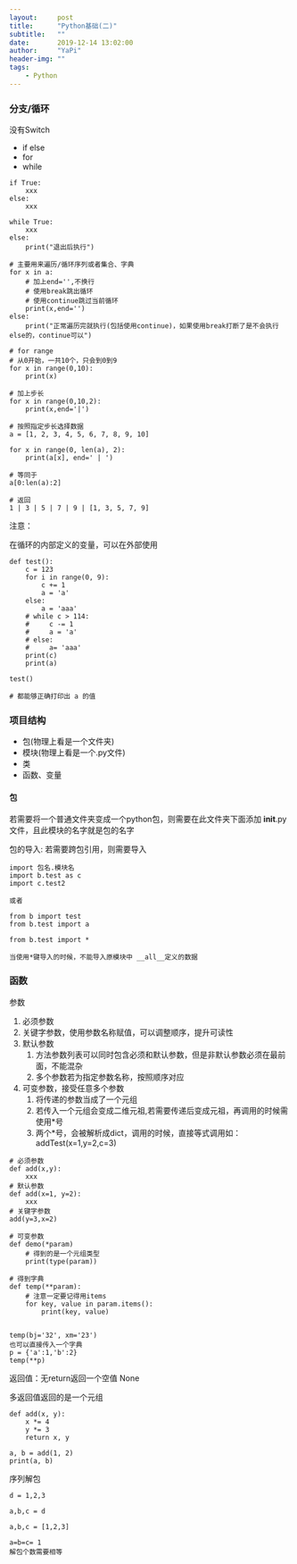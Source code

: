 ```yaml
---
layout:     post
title:      "Python基础(二)"
subtitle:   ""
date:       2019-12-14 13:02:00
author:     "YaPi"
header-img: ""
tags:
    - Python
---
```


### 分支/循环
没有Switch

- if else 
- for 
- while

```
if True:
    xxx
else:
    xxx
```

```text
while True:
    xxx
else:
    print("退出后执行")
```

```text
# 主要用来遍历/循环序列或者集合、字典
for x in a:
    # 加上end='',不换行
    # 使用break跳出循环
    # 使用continue跳过当前循环
    print(x,end='')
else:
    print("正常遍历完就执行(包括使用continue)，如果使用break打断了是不会执行else的，continue可以")
    
# for range
# 从0开始，一共10个，只会到0到9
for x in range(0,10):
    print(x)
    
# 加上步长
for x in range(0,10,2):
    print(x,end='|') 
    
# 按照指定步长选择数据 
a = [1, 2, 3, 4, 5, 6, 7, 8, 9, 10]

for x in range(0, len(a), 2):
    print(a[x], end=' | ')

# 等同于
a[0:len(a):2]

# 返回
1 | 3 | 5 | 7 | 9 | [1, 3, 5, 7, 9]
```


注意：

在循环的内部定义的变量，可以在外部使用

```text
def test():
    c = 123
    for i in range(0, 9):
        c += 1
        a = 'a'
    else:
        a = 'aaa'
    # while c > 114:
    #     c -= 1
    #     a = 'a'
    # else:
    #     a= 'aaa'
    print(c)
    print(a)

test()

# 都能够正确打印出 a 的值
```

### 项目结构

- 包(物理上看是一个文件夹)
- 模块(物理上看是一个.py文件)
- 类
- 函数、变量

#### 包
若需要将一个普通文件夹变成一个python包，则需要在此文件夹下面添加
__init__.py文件，且此模块的名字就是包的名字

包的导入: 若需要跨包引用，则需要导入
```text
import 包名.模块名
import b.test as c
import c.test2

或者

from b import test
from b.test import a

from b.test import *

当使用*键导入的时候，不能导入原模块中 __all__定义的数据
```

### 函数
参数
1. 必须参数
2. 关键字参数，使用参数名称赋值，可以调整顺序，提升可读性
3. 默认参数
    1. 方法参数列表可以同时包含必须和默认参数，但是非默认参数必须在最前面，不能混杂
    2. 多个参数若为指定参数名称，按照顺序对应
4. 可变参数，接受任意多个参数
    1. 将传递的参数当成了一个元组
    2. 若传入一个元组会变成二维元祖,若需要传递后变成元祖，再调用的时候需使用*号
    3. 两个*号，会被解析成dict，调用的时候，直接等式调用如：addTest(x=1,y=2,c=3)
   
```text
# 必须参数
def add(x,y):
    xxx
# 默认参数
def add(x=1, y=2):
    xxx
# 关键字参数
add(y=3,x=2)

# 可变参数
def demo(*param)
    # 得到的是一个元组类型
    print(type(param))

# 得到字典
def temp(**param):
    # 注意一定要记得用items
    for key, value in param.items():
        print(key, value)


temp(bj='32', xm='23')
也可以直接传入一个字典
p = {'a':1,'b':2}
temp(**p)
```


返回值：无return返回一个空值 None

多返回值返回的是一个元组

```text
def add(x, y):
    x *= 4
    y *= 3
    return x, y

a, b = add(1, 2)
print(a, b)
```

序列解包

```text
d = 1,2,3

a,b,c = d

a,b,c = [1,2,3]

a=b=c= 1
解包个数需要相等
```
